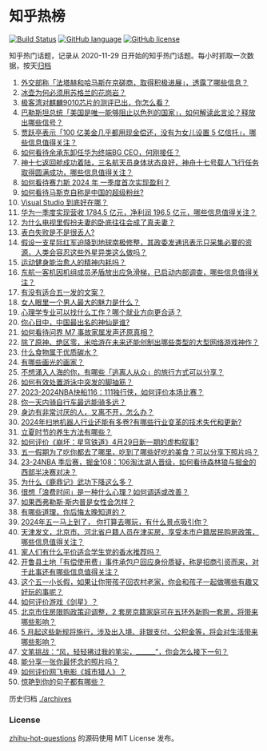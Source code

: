 # 知乎热榜
[![Build Status](https://github.com/ToWeLong/zhihu-hot-questions/workflows/CI/badge.svg)](https://github.com/ToWeLong/zhihu-hot-questions/actions)
[![GitHub language](https://img.shields.io/badge/language-golang-orange.svg)](https://golang.org/)
[![GitHub license](https://img.shields.io/github/license/ToWeLong/zhihu-hot-questions)](https://github.com/ToWeLong/zhihu-hot-questions/blob/main/LICENSE)

知乎热门话题，记录从 2020-11-29 日开始的知乎热门话题。每小时抓取一次数据，按天[归档](./archives)

<!-- BEGIN -->

1. [外交部称「法塔赫和哈马斯在京磋商，取得积极进展」，透露了哪些信息？](https://www.zhihu.com/question/654585950)
1. [冰壶为何必须用苏格兰的花岗岩？](https://www.zhihu.com/question/654282667)
1. [极客湾对麒麟9010芯片的测评已出，你怎么看？](https://www.zhihu.com/question/654465400)
1. [巴勒斯坦总统「美国是唯一能够阻止以色列的国家」，如何解读此言论？释放出哪些信号？](https://www.zhihu.com/question/654468171)
1. [贾跃亭表示「100 亿美金几乎都用现金偿还，没有为女儿设置 5 亿信托」，哪些信息值得关注？](https://www.zhihu.com/question/654583203)
1. [如何看待余承东卸任华为终端BG CEO，何刚接任？](https://www.zhihu.com/question/654623683)
1. [神十七返回舱成功着陆，三名航天员身体状态良好，神舟十七号载人飞行任务取得圆满成功，哪些信息值得关注？](https://www.zhihu.com/question/654080316)
1. [如何看待赛力斯 2024 年 一季度首次实现盈利？](https://www.zhihu.com/question/654528046)
1. [如何看待马斯克自称是中国的超级粉丝?](https://www.zhihu.com/question/654482999)
1. [Visual Studio 到底好在哪？](https://www.zhihu.com/question/481148373)
1. [华为一季度实现营收 1784.5 亿元，净利润 196.5 亿元，哪些信息值得关注？](https://www.zhihu.com/question/654594897)
1. [为什么电视里假扮夫妻的卧底往往会成了真夫妻？](https://www.zhihu.com/question/653625916)
1. [表白失败是不是很丢人?](https://www.zhihu.com/question/650685834)
1. [假设一支星际红军迫降到地球南极修整，其政委发通讯表示只采集必要的资源，人类会容忍这些外星异类这么做吗？](https://www.zhihu.com/question/654268414)
1. [运动健身能治愈人的精神内耗吗？](https://www.zhihu.com/question/651185931)
1. [东航一客机因机组成员矛盾放出应急滑梯，已启动内部调查，哪些信息值得关注？](https://www.zhihu.com/question/654572134)
1. [有没有适合五一发的文案？](https://www.zhihu.com/question/456054234)
1. [女人眼里一个男人最大的魅力是什么？](https://www.zhihu.com/question/653054911)
1. [心理学专业可以找什么工作？哪个就业方向更合适？](https://www.zhihu.com/question/654063083)
1. [你心目中，中国最出名的神仙是谁?](https://www.zhihu.com/question/653985587)
1. [如何看待问界 M7 事故家属发声还原真相？](https://www.zhihu.com/question/654559013)
1. [除了原神、绝区零，米哈游在未来还能创制出哪些类型的大型网络游戏神作？](https://www.zhihu.com/question/654518892)
1. [什么食物属于优质碳水？](https://www.zhihu.com/question/651822197)
1. [有哪些画光的画家？](https://www.zhihu.com/question/38276913)
1. [不想涌入人海的你，有哪些「逃离人从众」的旅行方式可以分享？](https://www.zhihu.com/question/654357625)
1. [如何有效处置游泳中突发的脚抽筋？](https://www.zhihu.com/question/654168607)
1. [2023-2024NBA快船116：111独行侠，如何评价本场比赛？](https://www.zhihu.com/question/654441734)
1. [你一天内骑自行车最远能骑多远？](https://www.zhihu.com/question/652381597)
1. [身边有非常讨厌的人，又离不开，怎么办？](https://www.zhihu.com/question/654573512)
1. [2024年扫地机器人行业还能有多卷?有哪些行业变革的技术失代和更新?](https://www.zhihu.com/question/654572398)
1. [立夏时节的养生方法有哪些？](https://www.zhihu.com/question/654474610)
1. [如何评价《崩坏：星穹铁道》4月29日新一期的虚构叙事?](https://www.zhihu.com/question/654463292)
1. [五一假期为了吃你都去了哪里，吃到了哪些好吃的美食？可以分享下照片吗？](https://www.zhihu.com/question/652240642)
1. [23-24NBA 季后赛，掘金108：106淘汰湖人晋级，如何看待森林狼与掘金的西部半决赛对决？](https://www.zhihu.com/question/654572929)
1. [为什么《鹿鼎记》武功下降这么多？](https://www.zhihu.com/question/654393585)
1. [很想「浪费时间」是一种什么心理？如何调适或改善？](https://www.zhihu.com/question/654425583)
1. [如果西弗勒斯·斯内普是女性会怎样？](https://www.zhihu.com/question/322110562)
1. [有哪些道理，你后悔太晚知道的？](https://www.zhihu.com/question/654524122)
1. [2024年五一马上到了， 你打算去哪玩，有什么景点吸引你？](https://www.zhihu.com/question/653739891)
1. [天津发文，北京市、河北省户籍人员在津买房，享受本市户籍居民购房政策，哪些信息值得关注？](https://www.zhihu.com/question/654577457)
1. [家人们有什么平价适合学生党的香水推荐吗？](https://www.zhihu.com/question/653541527)
1. [开鲁县土地「有偿使用费」事件承包户回应身份质疑，称是招商引资而来，对于此事还有哪些信息值得关注？](https://www.zhihu.com/question/654461575)
1. [这个五一小长假，如果让你带孩子回农村老家，你会和孩子一起做哪些有趣又好玩的事呢？](https://www.zhihu.com/question/654534945)
1. [如何评价游戏《剑星》？](https://www.zhihu.com/question/654167750)
1. [北京市住房限购政策迎调整，2 套房京籍家庭可在五环外新购一套房，将带来哪些影响？](https://www.zhihu.com/question/654612464)
1. [5 月起这些新规将施行，涉及出入境、非银支付、公积金等，将会对生活带来哪些影响？](https://www.zhihu.com/question/654455491)
1. [文笔挑战：“风，轻轻拂过我的笔尖，______”，你会怎么接下一句？](https://www.zhihu.com/question/654488978)
1. [能分享一张你最怀念的照片吗？](https://www.zhihu.com/question/654178689)
1. [如何评价网飞电影《城市猎人》？](https://www.zhihu.com/question/654185763)
1. [惊艳到你的句子都有哪些？](https://www.zhihu.com/question/654523411)

<!-- END -->

历史归档 [./archives](./archives)


### License
[zhihu-hot-questions](https://github.com/towelong/zhihu-hot-questions) 的源码使用 MIT License 发布。